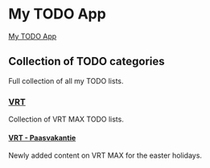 # My TODO App

[My TODO App](https://draakierules.github.io/Todo/)

## Collection of TODO categories
Full collection of all my TODO lists.

### [VRT](https://draakierules.github.io/Todo/vrt/)
Collection of VRT MAX TODO lists.

#### [VRT - Paasvakantie](https://draakierules.github.io/Todo/vrt/vrt-paasvakantie)
Newly added content on VRT MAX for the easter holidays.
